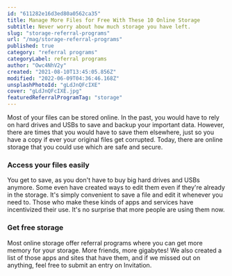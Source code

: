 ```yaml
---
id: "611282e16d3ed80a0562ca35"
title: Manage More Files for Free With These 10 Online Storage
subtitle: Never worry about how much storage you have left.
slug: "storage-referral-programs"
url: "/mag/storage-referral-programs"
published: true
category: "referral programs"
categoryLabel: referral programs
author: "Owc4NhV2y"
created: "2021-08-10T13:45:05.856Z"
modified: "2022-06-09T04:36:46.168Z"
unsplashPhotoId: "gLdJnQFcIXE"
cover: "gLdJnQFcIXE.jpg"
featuredReferralProgramTag: "storage"
---
```

Most of your files can be stored online. In the past, you would have to rely on hard drives and USBs to save and backup your important data. However, there are times that you would have to save them elsewhere, just so you have a copy if ever your original files get corrupted. Today, there are online storage that you could use which are safe and secure.

### **Access your files easily**

You get to save, as you don't have to buy big hard drives and USBs anymore. Some even have created ways to edit them even if they're already in the storage. It's simply convenient to save a file and edit it whenever you need to. Those who make these kinds of apps and services have incentivized their use. It's no surprise that more people are using them now.

### **Get free storage**

Most online storage offer referral programs where you can get more memory for your storage. More friends, more gigabytes! We also created a list of those apps and sites that have them, and if we missed out on anything, feel free to submit an entry on Invitation.